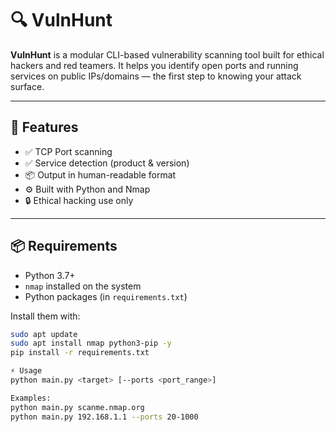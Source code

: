 # 🔍 VulnHunt

**VulnHunt** is a modular CLI-based vulnerability scanning tool built for ethical hackers and red teamers. It helps you identify open ports and running services on public IPs/domains — the first step to knowing your attack surface.

---

## 🚀 Features

- ✅ TCP Port scanning
- ✅ Service detection (product & version)
- 📦 Output in human-readable format
- ⚙️ Built with Python and Nmap
- 🔒 Ethical hacking use only

---

## 📦 Requirements

- Python 3.7+
- `nmap` installed on the system
- Python packages (in `requirements.txt`)

Install them with:

```bash
sudo apt update
sudo apt install nmap python3-pip -y
pip install -r requirements.txt

⚡ Usage
python main.py <target> [--ports <port_range>]

Examples:
python main.py scanme.nmap.org
python main.py 192.168.1.1 --ports 20-1000
